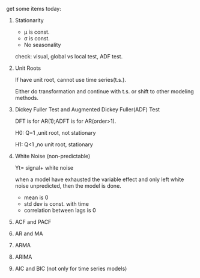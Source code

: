 get some items today:

1. Stationarity
    - μ is const.
    - σ is const.
    - No seasonality

    check: visual, global vs local test, ADF test.
  
2. Unit Roots

    If have unit root, cannot use time series(t.s.). 

    Either do transformation and continue with t.s. or shift to other modeling methods.
  
3. Dickey Fuller Test and Augmented Dickey Fuller(ADF) Test

    DFT is for AR(1);ADFT is for AR(order>1).

    H0: Q=1 ,unit root, not stationary
    
    H1: Q<1 ,no unit root, stationary
  
4. White Noise (non-predictable)

    Yt= signal+ white noise

    when a model have exhausted the variable effect and only left white noise unpredicted, then the model is done.

    - mean is 0
    - std dev is const. with time
    - correlation between lags is 0
 
5. ACF and PACF
6. AR and MA
7. ARMA
8. ARIMA
9. AIC and BIC (not only for time series models)
